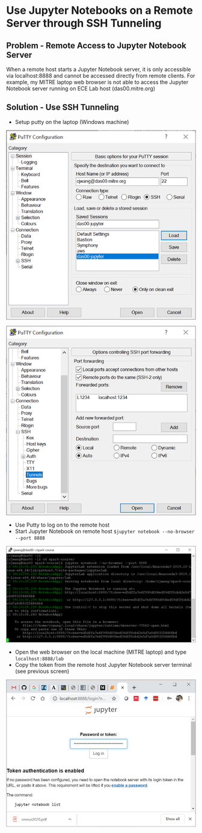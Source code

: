 # Use Jupyter Notebooks on a Remote Server through SSH Tunneling
## Problem - Remote Access to Jupyter Notebook Server
When a remote host starts a Jupyter Notebook server, it is only accessible via localhost:8888
and cannot be accessed directly from remote clients. For example, my MITRE laptop web browser is not able to 
access the Jupyter Notebook server running on ECE Lab host (das00.mitre.org)
## Solution - Use SSH Tunneling
- Setup putty on the laptop (Windows machine)

![](https://github.com/wcj365/apache-spark/blob/master/docs/images/ssh-tunneling-01.png)

![](https://github.com/wcj365/apache-spark/blob/master/docs/images/ssh-tunneling-02.png)

- Use Putty to log on to the remote host
- Start Jupyter Notebook on remote host `$jupyter notebook --no-browser --port 8888`

![](https://github.com/wcj365/apache-spark/blob/master/docs/images/ssh-tunneling-03.png)

- Open the web browser on the local machine (MITRE laptop) and type `localhost:8888/lab`
- Copy the token from the remote host Jupyter Notebook server terminal (see previous screen)

![](https://github.com/wcj365/apache-spark/blob/master/docs/images/ssh-tunneling-04.png)

